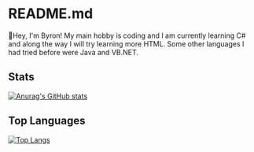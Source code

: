 # README.md

👋Hey, I'm Byron! My main hobby is coding and I am currently learning C# and along the way I will try learning more HTML. Some other languages I had tried before were Java and VB.NET.

## Stats

[![Anurag's GitHub stats](https://github-readme-stats.vercel.app/api?username=byronbytes&show_icons=true&theme=tokyonight&count_private=true&include_all_commits=true)](https://github.com/anuraghazra/github-readme-stats)

## Top Languages

[![Top Langs](https://github-readme-stats.vercel.app/api/top-langs/?username=byronbytes&layout=compact&theme=tokyonight)](https://github.com/anuraghazra/github-readme-stats)

